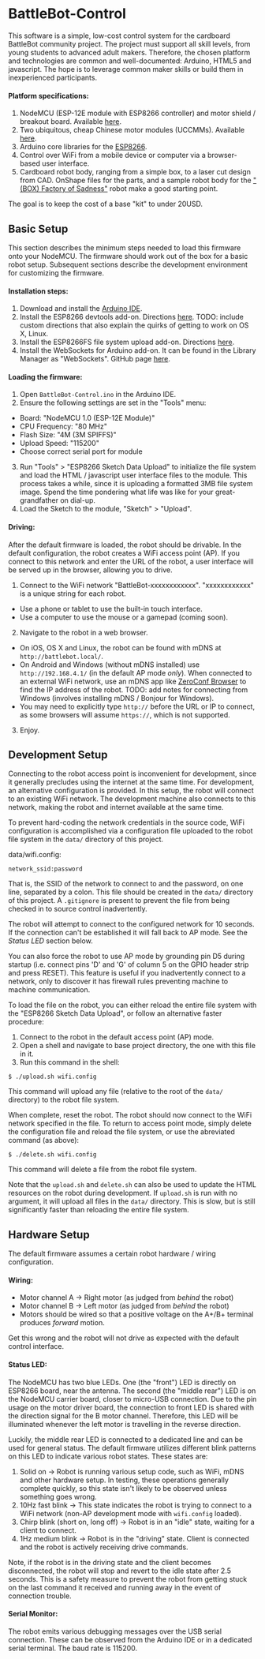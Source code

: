 # BattleBot-Control #
This software is a simple, low-cost control system for the cardboard BattleBot community project. The project must support all 
skill levels, from young students to advanced adult makers. Therefore, the chosen platform and technologies are common and 
well-documented: Arduino, HTML5 and javascript. The hope is to leverage common maker skills or build them in inexperienced participants.

#### Platform specifications: ####

 1. NodeMCU (ESP-12E module with ESP8266 controller) and motor shield / breakout board. Available 
    [here](https://www.aliexpress.com/item/NodeMCU-Development-Kit-NodeMCU-Motor-Shield-esp-wifi-esp8266-esp-12e-esp-12e-kit-diy-rc/32445659965.html).
 2. Two ubiquitous, cheap Chinese motor modules (UCCMMs). Available
    [here](https://www.aliexpress.com/item/1X-for-Arduino-Smart-Car-Robot-Plastic-Tire-Wheel-with-DC-3-6V-Gear-Motor-New/32693010819.html).
 3. Arduino core libraries for the [ESP8266](http://esp8266.github.io/Arduino/versions/2.3.0/doc/libraries.html#mdns-and-dns-sd-responder-esp8266mdns-library). 
 4. Control over WiFi from a mobile device or computer via a browser-based user interface.
 5. Cardboard robot body, ranging from a simple box, to a laser cut design from CAD. OnShape files for the parts, and a sample robot body for the ["(BOX) Factory of Sadness"](https://cad.onshape.com/documents/e8cde76fb8fa97701da61992/w/c29f61e2e364ccd29e25da63/e/e3f6378e05fc7aa48f5b6eb2) robot make a good starting point.
 
The goal is to keep the cost of a base "kit" to under 20USD.

## Basic Setup ##
This section describes the minimum steps needed to load this firmware onto your NodeMCU. The firmware should work out of the box
for a basic robot setup. Subsequent sections describe the development environment for customizing the firmware.

#### Installation steps: ####

 1. Download and install the [Arduino IDE](https://www.arduino.cc/en/Main/Software). 
 2. Install the ESP8266 devtools add-on. Directions [here](http://www.instructables.com/id/Programming-the-ESP8266-12E-using-Arduino-software/?ALLSTEPS). TODO: include custom directions that also explain the quirks of getting to work on OS X, Linux.
 3. Install the ESP8266FS file system upload add-on. Directions [here](http://esp8266.github.io/Arduino/versions/2.3.0/doc/filesystem.html).
 4. Install the WebSockets for Arduino add-on. It can be found in the Library Manager as "WebSockets". GitHub page [here](https://github.com/Links2004/arduinoWebSockets).

#### Loading the firmware: ####

 1. Open `BattleBot-Control.ino` in the Arduino IDE.
 2. Ensure the following settings are set in the "Tools" menu:
   * Board: "NodeMCU 1.0 (ESP-12E Module)"
   * CPU Frequency: "80 MHz"
   * Flash Size: "4M (3M SPIFFS)"
   * Upload Speed: "115200"
   * Choose correct serial port for module
 3. Run "Tools" > "ESP8266 Sketch Data Upload" to initialize the file system and load the HTML / javascript user interface
    files to the module. This process takes a while, since it is uploading a formatted 3MB file system image. Spend the time
    pondering what life was like for your great-grandfather on dial-up.
 4. Load the Sketch to the module, "Sketch" > "Upload".
 
#### Driving: ####
After the default firmware is loaded, the robot should be drivable. In the default configuration, the robot creates a WiFi access point (AP). If you connect to this network and enter the URL of the robot, a user interface will be served up in the browser, allowing you to drive.

 1. Connect to the WiFi network "BattleBot-xxxxxxxxxxxx". "xxxxxxxxxxxx" is a unique string for each robot. 
   * Use a phone or tablet to use the built-in touch interface.
   * Use a computer to use the mouse or a gamepad (coming soon).
 2. Navigate to the robot in a web browser.
   * On iOS, OS X and Linux, the robot can be found with mDNS at `http://battlebot.local/`.
   * On Android and Windows (without mDNS installed) use `http://192.168.4.1/` (in the default AP mode *only*). When connected to an external WiFi network, use an mDNS app like [ZeroConf Browser](https://play.google.com/store/apps/details?id=com.melloware.zeroconf) to find the IP address of the robot. TODO: add notes for connecting from Windows (involves installing mDNS / Bonjour for Windows).
   * You may need to explicitly type `http://` before the URL or IP to connect, as some browsers will assume `https://`, which is not supported.
 3. Enjoy.
 
## Development Setup ##
Connecting to the robot access point is inconvenient for development, since it generally precludes using the internet at the same time. For development, an alternative configuration is provided. In this setup, the robot will connect to an existing WiFi network. The development machine also connects to this network, making the robot and internet available at the same time.

To prevent hard-coding the network credentials in the source code, WiFi configuration is accomplished via a configuration file uploaded to the robot file system in the `data/` directory of this project.

data/wifi.config:
```
network_ssid:password
```
That is, the SSID of the network to connect to and the password, on one line, separated by a colon. This file should be created in the `data/` directory of this project. A `.gitignore` is present to prevent the file from being checked in to source control inadvertently.

The robot will attempt to connect to the configured network for 10 seconds. If the connection can't be established it will fall back to AP mode. See the *Status LED* section below. 

You can also force the robot to use AP mode by grounding pin D5 during startup (i.e. connect pins 'D' and 'G' of column 5 on the GPIO header strip and press RESET). This feature is useful if you inadvertently connect to a network, only to discover it has firewall rules preventing machine to machine communication.

To load the file on the robot, you can either reload the entire file system with the "ESP8266 Sketch Data Upload", or follow an alternative faster procedure:

 1. Connect to the robot in the default access point (AP) mode.
 2. Open a shell and navigate to base project directory, the one with this file in it.
 3. Run this command in the shell:
```
$ ./upload.sh wifi.config
```
This command will upload any file (relative to the root of the `data/` directory) to the robot file system.

When complete, reset the robot. The robot should now connect to the WiFi network specified in the file. To return to access point mode, simply delete the configuration file and reload the file system, or use the abreviated command (as above):
```
$ ./delete.sh wifi.config
```
This command will delete a file from the robot file system.

Note that the `upload.sh` and `delete.sh` can also be used to update the HTML resources on the robot during development. If `upload.sh` is run with no argument, it will upload all files in the `data/` directory. This is slow, but is still significantly faster than reloading the entire file system.

## Hardware Setup ##
The default firmware assumes a certain robot hardware / wiring configuration.

#### Wiring: ####

 * Motor channel A -> Right motor (as judged from *behind* the robot)
 * Motor channel B -> Left motor (as judged from *behind* the robot)
 * Motors should be wired so that a positive voltage on the A+/B+ terminal produces *forward* motion.

Get this wrong and the robot will not drive as expected with the default control interface.

#### Status LED: ####

The NodeMCU has two blue LEDs. One (the "front") LED is directly on ESP8266 board, near the antenna. The second (the "middle rear") LED is on the NodeMCU carrier board, closer to micro-USB connection. Due to the pin usage on the motor driver board, the connection to front LED is shared with the direction signal for the B motor channel. Therefore, this LED will be illuminated whenever the left motor is travelling in the reverse direction.

Luckily, the middle rear LED is connected to a dedicated line and can be used for general status. The default firmware utilizes different blink patterns on this LED to indicate various robot states. These states are:

 1. Solid on -> Robot is running various setup code, such as WiFi, mDNS and other hardware setup. In testing, these operations generally complete quickly, so this state isn't likely to be observed unless something goes wrong.
 2. 10Hz fast blink -> This state indicates the robot is trying to connect to a WiFi network (non-AP development mode with `wifi.config` loaded).
 3. Chirp blink (short on, long off) -> Robot is in an "idle" state, waiting for a client to connect.
 4. 1Hz medium blink -> Robot is in the "driving" state. Client is connected and the robot is actively receiving drive commands. 

Note, if the robot is in the driving state and the client becomes disconnected, the robot will stop and revert to the idle state after 2.5 seconds. This is a safety measure to prevent the robot from getting stuck on the last command it received and running away in the event of connection trouble.

#### Serial Monitor: ####
The robot emits various debugging messages over the USB serial connection. These can be observed from the Arduino IDE or in a dedicated serial terminal. The baud rate is 115200.

